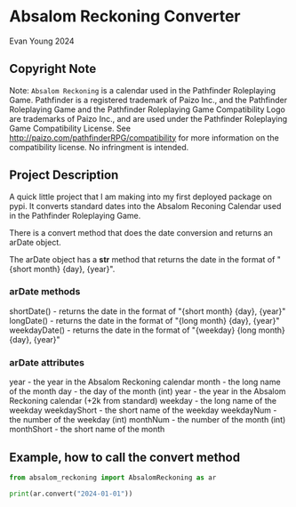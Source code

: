 # Absalom Reckoning Converter
Evan Young 2024

## Copyright Note
Note: `Absalom Reckoning` is a calendar used in the Pathfinder Roleplaying Game. Pathfinder is a registered trademark of Paizo Inc., and the Pathfinder Roleplaying Game and the Pathfinder Roleplaying Game Compatibility Logo are trademarks of Paizo Inc., and are used under the Pathfinder Roleplaying Game Compatibility License. See http://paizo.com/pathfinderRPG/compatibility for more information on the compatibility license. No infringment is intended.

## Project Description
A quick little project that I am making into my first deployed package on pypi. It converts standard dates into the Absalom Reconing Calendar used in the Pathfinder Roleplaying Game.

There is a convert method that does the date conversion and returns an arDate object.

The arDate object has a __str__ method that returns the date in the format of "{short month} {day}, {year}".

### arDate methods
shortDate() - returns the date in the format of "{short month} {day}, {year}"
longDate() - returns the date in the format of "{long month} {day}, {year}"
weekdayDate() - returns the date in the format of "{weekday} {long month} {day}, {year}"

### arDate attributes
year - the year in the Absalom Reckoning calendar
month - the long name of the month
day - the day of the month (int)
year - the year in the Absalom Reckoning calendar (+2k from standard)
weekday - the long name of the weekday
weekdayShort - the short name of the weekday
weekdayNum - the number of the weekday (int)
monthNum - the number of the month (int)
monthShort - the short name of the month

## Example, how to call the convert method
```python
from absalom_reckoning import AbsalomReckoning as ar

print(ar.convert("2024-01-01"))
```